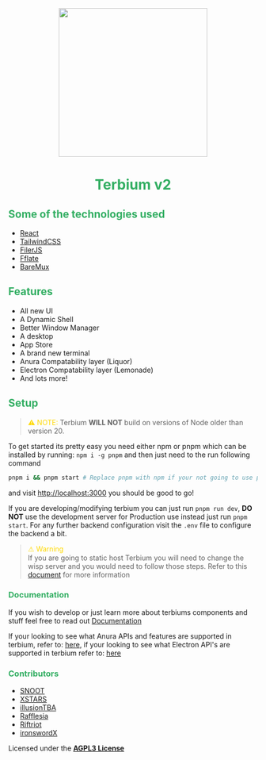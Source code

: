 <center>
    <img src="card.png" style="display: block; margin-left: auto; margin-right: auto; width: 300px;"></img>
    <h1 style="color: #32ae62;">Terbium v2</h1>
</center>

## <span style="color: #32ae62;">Some of the technologies used</span>

- [React](https://react.dev)
- [TailwindCSS](https://tailwindcss.com)
- [FilerJS](https://github.com/filerjs/filer)
- [Fflate](https://github.com/101arrowz/fflate/)
- [BareMux](https://github.com/mercuryworkshop/bare-mux)

## <span style="color: #32ae62;">Features</span>

- All new UI
- A Dynamic Shell
- Better Window Manager
- A desktop
- App Store
- A brand new terminal
- Anura Compatability layer (Liquor)
- Electron Compatability layer (Lemonade)
- And lots more!

## <span style="color: #32ae62;">Setup</span>

> <span style="font-family: url('https://fonts.googleapis.com/css2?family=Roboto&display=swap'); color: #ffd900;">⚠</span> <span style="color: #ffd900;">NOTE:</span> Terbium **WILL NOT** build on versions of Node older than version 20.

To get started its pretty easy you need either npm or pnpm which can be installed by running: `npm i -g pnpm` and then just need to the run following command

```bash
pnpm i && pnpm start # Replace pnpm with npm if your not going to use pnpm
```

and visit [http://localhost:3000](http://localhost:3000) you should be good to go!

If you are developing/modifying terbium you can just run `pnpm run dev`, **DO NOT** use the development server for Production use instead just run `pnpm start`. For any further backend configuration visit the `.env` file to configure the backend a bit.

> <span style="font-family: none; color: #ffd900;">⚠</span> <span style="color: #ffd900;">Warning</span><br>
> If you are going to static host Terbium you will need to change the wisp server and you would need to follow those steps. Refer to this [document](./docs/static-hosting.md) for more information

### <span style="color: #32ae62;">Documentation</span>

If you wish to develop or just learn more about terbiums components and stuff feel free to read out [Documentation](/docs/README.md)

If your looking to see what Anura APIs and features are supported in terbium, refer to: [here](/docs/anura-compat.md), if your looking to see what Electron API's are supported in terbium refer to: [here](/docs/lemonade-compat.md)

### <span style="color: #32ae62;">Contributors</span>

- [SNOOT](https://github.com/NovaAppsInc)
- [XSTARS](https://github.com/Notplayingallday383)
- [illusionTBA](https://github.com/illusionTBA)
- [Rafflesia](https://github.com/ProgrammerIn-wonderland)
- [Riftriot](https://github.com/Riftriot)
- [ironswordX](https://github.com/ironswordX)

Licensed under the [**AGPL3 License**](https://www.gnu.org/licenses/agpl-3.0.en.html)
